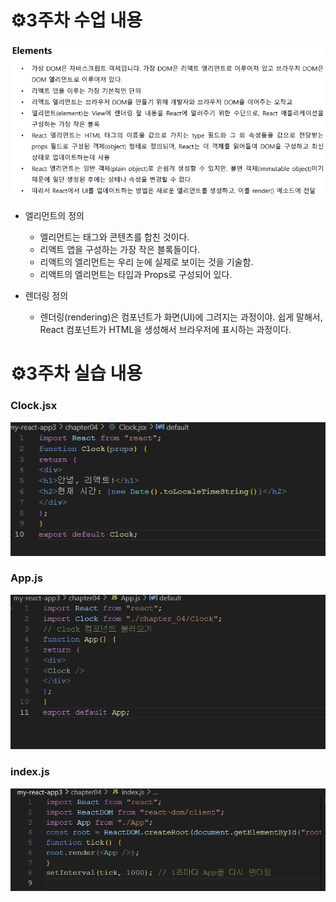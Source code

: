 # ⚙️3주차 수업 내용
![alt text](image.png)<br>

- 엘리먼트의 정의
    - 엘리먼트는 태그와 콘텐츠를 합친 것이다.
    - 리액트 앱을 구성하는 가장 작은 블록들이다.
    - 리액트의 엘리먼트는 우리 눈에 실제로 보이는 것을 기술함.
    - 리액트의 엘리먼트는 타입과 Props로 구성되어 있다.<br>


- 렌더링 정의
    - 렌더링(rendering)은 컴포넌트가 화면(UI)에 그려지는 과정이야. 쉽게 말해서, React 컴포넌트가 HTML을 생성해서 브라우저에 표시하는 과정이다.

# ⚙️3주차 실습 내용
### Clock.jsx
![alt text](image-1.png)
### App.js
![alt text](image-2.png)
### index.js
![alt text](image-3.png)
